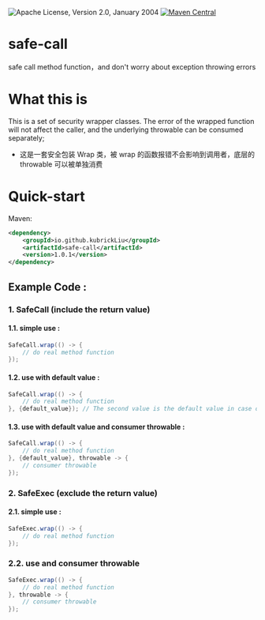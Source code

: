 ![Apache License, Version 2.0, January 2004](https://img.shields.io/github/license/apache/maven.svg?label=License)
[![Maven Central](https://img.shields.io/maven-central/v/org.apache.maven/apache-maven.svg?label=Maven%20Central)](https://search.maven.org/artifact/org.apache.maven/apache-maven)

# safe-call
safe call method function，and don't worry about exception throwing errors

# What this is
This is a set of security wrapper classes. The error of the wrapped function will not affect the caller, and the underlying throwable can be consumed separately;
* 这是一套安全包装 Wrap 类，被 wrap 的函数报错不会影响到调用者，底层的 throwable 可以被单独消费

# Quick-start
Maven:

```xml
<dependency>
    <groupId>io.github.kubrickLiu</groupId>
    <artifactId>safe-call</artifactId>
    <version>1.0.1</version>
</dependency>
```

## Example Code :

### 1. SafeCall (include the return value)
#### 1.1. simple use :
```java
SafeCall.wrap(() -> {
    // do real method function
});
```

#### 1.2. use with default value :
```java
SafeCall.wrap(() -> {
    // do real method function
}, {default_value}); // The second value is the default value in case of exception
```

#### 1.3. use with default value and consumer throwable : 
```java
SafeCall.wrap(() -> {
    // do real method function
}, {default_value}, throwable -> {
    // consumer throwable
});
```

### 2. SafeExec (exclude the return value)

#### 2.1. simple use :
```java
SafeExec.wrap(() -> {
    // do real method function
});
```

### 2.2. use and consumer throwable
```java
SafeExec.wrap(() -> {
    // do real method function
}, throwable -> {
    // consumer throwable
});
```